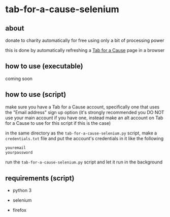 # tab-for-a-cause-selenium

## about

donate to charity automatically for free using only a bit of processing power

this is done by automatically refreshing a [Tab for a Cause](https://tab.gladly.io/) page in a browser

## how to use (executable)

coming soon

## how to use (script)

make sure you have a Tab for a Cause account,
specifically one that uses the "Email address" sign up option
(it's strongly recommended you DO NOT use your main account if you have one,
instead make an alt account on Tab for a Cause to use for this script if this is the case)

in the same directory as the `tab-for-a-cause-selenium.py` script,
make a `credentials.txt` file and put the account's credentials in it like the following

```txt
youremail
yourpassword
```

run the `tab-for-a-cause-selenium.py` script and let it run in the background

## requirements (script)

- python 3

- selenium

- firefox